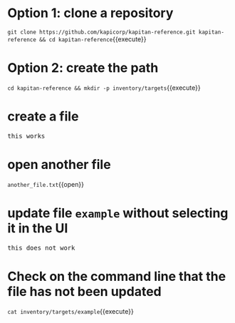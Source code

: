 
# Option 1: clone a repository 
`git clone https://github.com/kapicorp/kapitan-reference.git kapitan-reference && cd kapitan-reference`{{execute}}

# Option 2: create the path
`cd kapitan-reference && mkdir -p inventory/targets`{{execute}}

# create a file
<pre class="file" data-filename="inventory/targets/example" data-target="replace">
this works
</pre>

# open another file
`another_file.txt`{{open}}

# update file `example` without selecting it in the UI
<pre class="file" data-filename="inventory/targets/example" data-target="replace">
this does not work
</pre>

# Check on the command line that the file has not been updated
`cat inventory/targets/example`{{execute}}